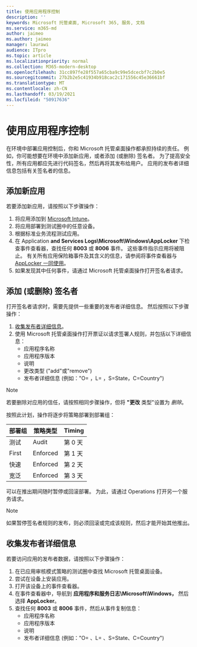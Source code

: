 ```yaml
---
title: 使用应用程序控制
description: ''
keywords: Microsoft 托管桌面, Microsoft 365, 服务, 文档
ms.service: m365-md
author: jaimeo
ms.author: jaimeo
manager: laurawi
audience: ITpro
ms.topic: article
ms.localizationpriority: normal
ms.collection: M365-modern-desktop
ms.openlocfilehash: 31cc897fe28f557a65cba9c99e5dcecbf7c2b0e5
ms.sourcegitcommit: 27b2b2e5c41934b918cac2c171556c45e36661bf
ms.translationtype: MT
ms.contentlocale: zh-CN
ms.lasthandoff: 03/19/2021
ms.locfileid: "50917636"
---
```

# <a name="work-with-app-control"></a>使用应用程序控制

在环境中部署应用控制后，你和 Microsoft 托管桌面操作都承担持续的责任。 例如，你可能想要在环境中添加新应用，或者添加 (或删除) 签名者。 为了提高安全性，所有应用都应先进行代码签名，然后再将其发布给用户。 应用的发布者详细信息包括有关签名者的信息。


## <a name="add-a-new-app"></a>添加新应用

若要添加新应用，请按照以下步骤操作：

1. 将应用添加到 [Microsoft Intune](/mem/intune/apps/apps-win32-app-management)。
2. 将应用部署到测试圈中的任意设备。 
3. 根据标准业务流程测试应用。 
4. 在 Application **and Services Logs\Microsoft\Windows\AppLocker** 下检查事件查看器，查找任何 **8003** 或 **8006** 事件。 这些事件指示应用将被阻止。 有关所有应用保险箱事件及其含义的信息，请参阅将事件查看器与 [AppLocker 一同使用](/windows/security/threat-protection/windows-defender-application-control/applocker/using-event-viewer-with-applocker)。
5. 如果发现其中任何事件，请通过 Microsoft 托管桌面操作打开签名者请求。

## <a name="add-or-remove-a-trusted-signer"></a>添加 (或删除) 签名者

打开签名者请求时，需要先提供一些重要的发布者详细信息。 然后按照以下步骤操作：

1. [收集发布者详细信息](#gather-publisher-details)。
2. 使用 Microsoft 托管桌面操作打开票证以请求签署人规则，并包括以下详细信息：  
    - 应用程序名称 
    - 应用程序版本 
    - 说明 
    - 更改类型 ("add"或"remove")   
    - 发布者详细信息 (例如："O= <publisher name> ，L= <location> ，S=State，C=Country")  

> [!NOTE]
> 若要删除对应用的信任，请按照相同步骤操作，但将 **"更改** 类型"设置为 *删除*。

按照此计划，操作将逐步将策略部署到部署组：


|部署组  |策略类型  |Timing  |
|---------|---------|---------|
|测试     |  Audit       |  第 0 天       |
|First     | Enforced        | 第 1 天        |
|快速     | Enforced        |  第 2 天       |
|宽泛     | Enforced        |  第 3 天       |


可以在推出期间随时暂停或回滚部署。 为此，请通过 Operations 打开另一个服务请求。

> [!NOTE]
> 如果暂停签名者规则的发布，则必须回滚或完成该规则，然后才能开始其他推出。

## <a name="gather-publisher-details"></a>收集发布者详细信息

若要访问应用的发布者数据，请按照以下步骤操作：

1. 在已应用审核模式策略的测试圈中查找 Microsoft 托管桌面设备。 
2. 尝试在设备上安装应用。
3. 打开该设备上的事件查看器。 
4. 在事件查看器中，导航到 **应用程序和服务日志\Microsoft\Windows，** 然后选择 **AppLocker**。 
5. 查找任何 **8003** 或 **8006** 事件，然后从事件复制信息： 
    - 应用程序名称 
    - 应用程序版本 
    - 说明 
    - 发布者详细信息 (例如："O= <publisher name> 、L= <location> 、S=State、C=Country") 